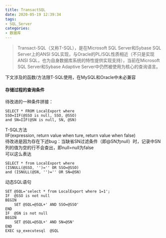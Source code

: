 ```yaml
---
title: TransactSQL
date: 2020-05-19 12:39:34
tags:
- SQL_Server
categories: 
- 数据库
---
```

> Transact-SQL（又称T-SQL），是在Microsoft SQL Server和Sybase SQL Server上的ANSI SQL实现，与Oracle的PL/SQL性质相近（不只是实现ANSI SQL，也为自身数据库系统的特性提供实现支持），当前在Microsoft SQL Server和Sybase Adaptive Server中仍然被使用为核心的查询语言。

下文涉及的函数/方法限T-SQL使用，在MySQL和Oracle中未必兼容

#### 存储过程的查询条件

待改进的一种条件拼接：
```
SELECT * FROM LocalExport where 
SSO=IIF(@SSO is null, SSO, @SSO)
and SN=IIF(@SN is null, SN, @SN)
```
T-SQL方法 <br> IIF(expression, return value when ture, return value when false)<br>
待改进是因为存在下述bug：当缺省SN过滤条件（即@SN为null）时，记录中SN列的值为空的行不会查出，即null=null为false<br>
可以这么表达
```
SELECT * from LocalExport where 
(ISNULL(@SSO, '')='' OR SSO=@SSO)
and (ISNULL(@SN, '')='' OR SN=@SN)
```
动态SQL语句
```
SET @SQL='select * from LocalExport where 1=1';
IF  @SSO is not null
BEGIN
    SET @SQL=@SQL+' AND SSO=@SSO'
END
IF  @SN is not null
BEGIN
    SET @SQL=@SQL+' AND SN=@SN'
END
EXEC sp_executesql  @SQL 
```